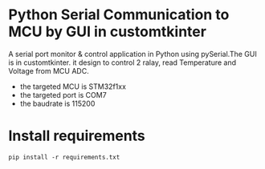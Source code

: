 # Python Serial Communication to MCU by GUI in customtkinter

A serial port monitor & control application in Python using pySerial.The GUI is in customtkinter.
it design to control 2 ralay, read Temperature and Voltage from MCU ADC.

  - the targeted MCU is STM32f1xx
  - the targeted port is COM7
  - the baudrate is 115200

# Install requirements
```console
pip install -r requirements.txt
```
